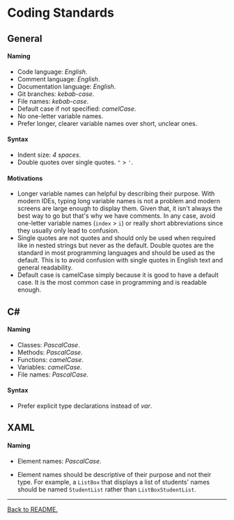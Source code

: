 # Coding Standards

## General

#### Naming
-   Code language: _English_.
-   Comment language: _English_.
-   Documentation language: _English_.
-   Git branches: _kebab-case_.
-   File names: _kebab-case_.
-   Default case if not specified: _camelCase_.
-   No one-letter variable names.
-   Prefer longer, clearer variable names over short, unclear ones.

#### Syntax
-   Indent size: _4 spaces_.
-   Double quotes over single quotes. `"` > `'`.

#### Motivations
-   Longer variable names can helpful by describing their purpose. With modern IDEs, typing long variable names is not a problem and modern screens are large enough to display them. Given that, it isn't always the best way to go but that's why we have comments. In any case, avoid one-letter variable names (`index` > `i`) or really short abbreviations since they usually only lead to confusion.
-   Single quotes are not quotes and should only be used when required like in nested strings but never as the default. Double quotes are the standard in most programming languages and should be used as the default. This is to avoid confusion with single quotes in English text and general readability.
-   Default case is camelCase simply because it is good to have a default case. It is the most common case in programming and is readable enough.

## C#

#### Naming
-   Classes: _PascalCase_.
-   Methods: _PascalCase_.
-   Functions: _camelCase_.
-   Variables: _camelCase_.
-   File names: _PascalCase_.

#### Syntax
-   Prefer explicit type declarations instead of _var_.

## XAML

#### Naming
-   Element names: _PascalCase_.

-   Element names should be descriptive of their purpose and not their type. For example, a `ListBox` that displays a list of students' names should be named `StudentList` rather than `ListBoxStudentList`. 

---

[Back to README.](../README.md)
